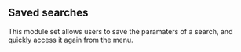 ## Saved searches

This module set allows users to save the paramaters of a search, and quickly
access it again from the menu. 

